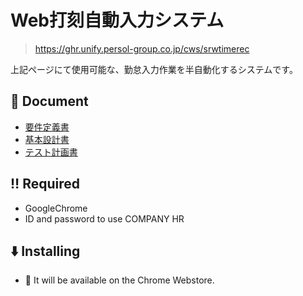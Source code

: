 # Web打刻自動入力システム

> https://ghr.unify.persol-group.co.jp/cws/srwtimerec

上記ページにて使用可能な、勤怠入力作業を半自動化するシステムです。

## 📝 Document

+ [要件定義書](doc/01.要件定義書.md)
+ [基本設計書](doc/02.基本設計書.md)
+ [テスト計画書](doc/03.テスト計画書.md)

## ‼️ Required

+ GoogleChrome
+ ID and password to use COMPANY HR

## ⬇️ Installing

+ 🚀 It will be available on the Chrome Webstore.
